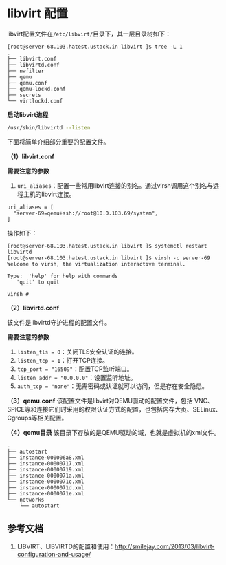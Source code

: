 # libvirt 配置

libvirt配置文件在`/etc/libvirt/`目录下，其一层目录树如下：

```
[root@server-68.103.hatest.ustack.in libvirt ]$ tree -L 1
.
├── libvirt.conf
├── libvirtd.conf
├── nwfilter
├── qemu
├── qemu.conf
├── qemu-lockd.conf
├── secrets
└── virtlockd.conf
```

**启动libvirt进程**

```bash
/usr/sbin/libvirtd --listen
```

下面将简单介绍部分重要的配置文件。

**（1）libvirt.conf**

**需要注意的参数**
1. `uri_aliases`：配置一些常用libvirt连接的别名。通过virsh调用这个别名与远程主机的libvirt连接。
```
uri_aliases = [
  "server-69=qemu+ssh://root@10.0.103.69/system",
]
```

操作如下：

    [root@server-68.103.hatest.ustack.in libvirt ]$ systemctl restart libvirtd
    [root@server-68.103.hatest.ustack.in libvirt ]$ virsh -c server-69
    Welcome to virsh, the virtualization interactive terminal.
    
    Type:  'help' for help with commands
       'quit' to quit
    
    virsh # 

**（2）libvirtd.conf**

该文件是libvirtd守护进程的配置文件。

**需要注意的参数**
1. `listen_tls = 0`：关闭TLS安全认证的连接。
2. `listen_tcp = 1`：打开TCP连接。
3. `tcp_port = "16509"`：配置TCP监听端口。
4. `listen_addr = "0.0.0.0"`：设置监听地址。
5. `auth_tcp = "none"`：无需密码或认证就可以访问，但是存在安全隐患。

**（3）qemu.conf**
该配置文件是libvirt对QEMU驱动的配置文件，包括 VNC、SPICE等和连接它们时采用的权限认证方式的配置，也包括内存大页、SELinux、Cgroups等相关配置。

**（4）qemu目录**
该目录下存放的是QEMU驱动的域，也就是虚拟机的xml文件。

```
.
├── autostart
├── instance-000006a8.xml
├── instance-00000717.xml
├── instance-00000719.xml
├── instance-0000071a.xml
├── instance-0000071c.xml
├── instance-0000071d.xml
├── instance-0000071e.xml
└── networks
    └── autostart
```

## 参考文档

1. LIBVIRT、LIBVIRTD的配置和使用：http://smilejay.com/2013/03/libvirt-configuration-and-usage/